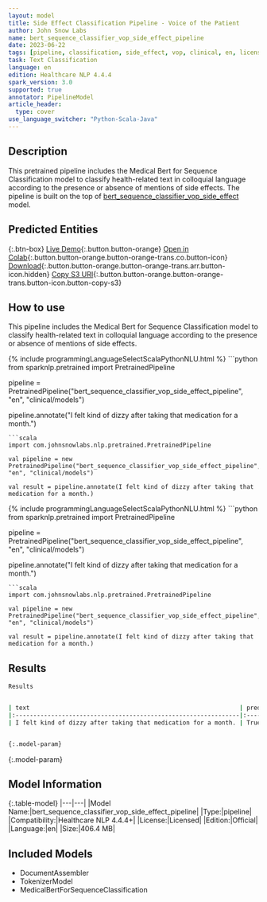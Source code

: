 ```yaml
---
layout: model
title: Side Effect Classification Pipeline - Voice of the Patient
author: John Snow Labs
name: bert_sequence_classifier_vop_side_effect_pipeline
date: 2023-06-22
tags: [pipeline, classification, side_effect, vop, clinical, en, licensed]
task: Text Classification
language: en
edition: Healthcare NLP 4.4.4
spark_version: 3.0
supported: true
annotator: PipelineModel
article_header:
  type: cover
use_language_switcher: "Python-Scala-Java"
---
```


## Description

This pretrained pipeline includes the Medical Bert for Sequence Classification model to classify health-related text in colloquial language according to the presence or absence of mentions of side effects. The pipeline is built on the top of [bert_sequence_classifier_vop_side_effect](https://nlp.johnsnowlabs.com/2023/05/24/bert_sequence_classifier_vop_side_effect_en.html) model.

## Predicted Entities



{:.btn-box}
[Live Demo](https://demo.johnsnowlabs.com/healthcare/VOP/){:.button.button-orange}
[Open in Colab](https://colab.research.google.com/github/JohnSnowLabs/spark-nlp-workshop/blob/master/tutorials/streamlit_notebooks/healthcare/VOICE_OF_PATIENT.ipynb){:.button.button-orange.button-orange-trans.co.button-icon}
[Download](https://s3.amazonaws.com/auxdata.johnsnowlabs.com/clinical/models/bert_sequence_classifier_vop_side_effect_pipeline_en_4.4.4_3.0_1687410745479.zip){:.button.button-orange.button-orange-trans.arr.button-icon.hidden}
[Copy S3 URI](s3://auxdata.johnsnowlabs.com/clinical/models/bert_sequence_classifier_vop_side_effect_pipeline_en_4.4.4_3.0_1687410745479.zip){:.button.button-orange.button-orange-trans.button-icon.button-copy-s3}

## How to use

This pipeline includes the Medical Bert for Sequence Classification model to classify health-related text in colloquial language according to the presence or absence of mentions of side effects.

<div class="tabs-box" markdown="1">
{% include programmingLanguageSelectScalaPythonNLU.html %}
```python
from sparknlp.pretrained import PretrainedPipeline

pipeline = PretrainedPipeline("bert_sequence_classifier_vop_side_effect_pipeline", "en", "clinical/models")

pipeline.annotate("I felt kind of dizzy after taking that medication for a month.")
```
```scala
import com.johnsnowlabs.nlp.pretrained.PretrainedPipeline

val pipeline = new PretrainedPipeline("bert_sequence_classifier_vop_side_effect_pipeline", "en", "clinical/models")

val result = pipeline.annotate(I felt kind of dizzy after taking that medication for a month.)
```
</div>

<div class="tabs-box" markdown="1">
{% include programmingLanguageSelectScalaPythonNLU.html %}
```python
from sparknlp.pretrained import PretrainedPipeline

pipeline = PretrainedPipeline("bert_sequence_classifier_vop_side_effect_pipeline", "en", "clinical/models")

pipeline.annotate("I felt kind of dizzy after taking that medication for a month.")
```
```scala
import com.johnsnowlabs.nlp.pretrained.PretrainedPipeline

val pipeline = new PretrainedPipeline("bert_sequence_classifier_vop_side_effect_pipeline", "en", "clinical/models")

val result = pipeline.annotate(I felt kind of dizzy after taking that medication for a month.)
```
</div>

## Results

```bash
Results


| text                                                           | prediction   |
|:---------------------------------------------------------------|:-------------|
| I felt kind of dizzy after taking that medication for a month. | True         |


{:.model-param}
```

{:.model-param}
## Model Information

{:.table-model}
|---|---|
|Model Name:|bert_sequence_classifier_vop_side_effect_pipeline|
|Type:|pipeline|
|Compatibility:|Healthcare NLP 4.4.4+|
|License:|Licensed|
|Edition:|Official|
|Language:|en|
|Size:|406.4 MB|

## Included Models

- DocumentAssembler
- TokenizerModel
- MedicalBertForSequenceClassification